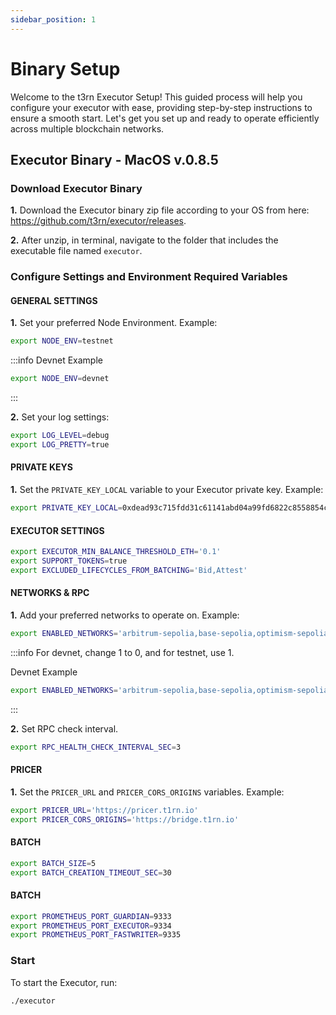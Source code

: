 ```yaml
---
sidebar_position: 1
---
```


# Binary Setup

Welcome to the t3rn Executor Setup! This guided process will help you configure your executor with ease, providing step-by-step instructions to ensure a smooth start. Let's get you set up and ready to operate efficiently across multiple blockchain networks.

## Executor Binary - MacOS v.0.8.5

### Download Executor Binary

**1.** Download the Executor binary zip file according to your OS from here: https://github.com/t3rn/executor/releases.

**2.** After unzip, in terminal, navigate to the folder that includes the executable file named `executor`.

### Configure Settings and Environment Required Variables

#### GENERAL SETTINGS

**1.** Set your preferred Node Environment. Example:

```bash
export NODE_ENV=testnet
```

:::info Devnet Example

```bash
export NODE_ENV=devnet
```

:::

**2.** Set your log settings:

```bash
export LOG_LEVEL=debug
export LOG_PRETTY=true
```

#### PRIVATE KEYS

**1.** Set the `PRIVATE_KEY_LOCAL` variable to your Executor private key. Example:

```bash
export PRIVATE_KEY_LOCAL=0xdead93c715fdd31c61141abd04a99fd6822c8558854ccde39a5684e7a56dbeef
```

#### EXECUTOR SETTINGS

```bash
export EXECUTOR_MIN_BALANCE_THRESHOLD_ETH='0.1'
export SUPPORT_TOKENS=true
export EXCLUDED_LIFECYCLES_FROM_BATCHING='Bid,Attest'
```

#### NETWORKS & RPC

**1.** Add your preferred networks to operate on. Example:

```bash
export ENABLED_NETWORKS='arbitrum-sepolia,base-sepolia,optimism-sepolia,l1rn'
```

:::info For devnet, change 1 to 0, and for testnet, use 1.

Devnet Example

```bash
export ENABLED_NETWORKS='arbitrum-sepolia,base-sepolia,optimism-sepolia,l0rn'
```

:::

**2.** Set RPC check interval.

```bash
export RPC_HEALTH_CHECK_INTERVAL_SEC=3
```

#### PRICER

**1.** Set the `PRICER_URL` and `PRICER_CORS_ORIGINS` variables. Example:

```bash
export PRICER_URL='https://pricer.t1rn.io'
export PRICER_CORS_ORIGINS='https://bridge.t1rn.io'
```

#### BATCH

```bash
export BATCH_SIZE=5
export BATCH_CREATION_TIMEOUT_SEC=30
```

#### BATCH

```bash
export PROMETHEUS_PORT_GUARDIAN=9333
export PROMETHEUS_PORT_EXECUTOR=9334
export PROMETHEUS_PORT_FASTWRITER=9335
```

### Start

To start the Executor, run:

```bash
./executor
```
